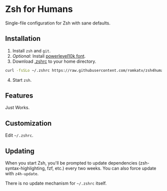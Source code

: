 # Zsh for Humans

Single-file configuration for Zsh with sane defaults.

## Installation

1. Install `zsh` and `git`.
2. *Optional*: Install [powerlevel10k font](
  https://github.com/romkatv/powerlevel10k/blob/master/README.md#meslo-nerd-font-patched-for-powerlevel10k).
3. Download [.zshrc](https://raw.githubusercontent.com/romkatv/zsh4humans/master/.zshrc) to your
   home directory.
```zsh
curl -fsSLo ~/.zshrc https://raw.githubusercontent.com/romkatv/zsh4humans/master/.zshrc
```
4. Start `zsh`.

## Features

Just Works.

## Customization

Edit `~/.zshrc`.

## Updating

When you start Zsh, you'll be prompted to update dependencies (zsh-syntax-highlighting, fzf, etc.)
every two weeks. You can also force update with `z4h-update`.

There is no update mechanism for `~/.zshrc` itself.
